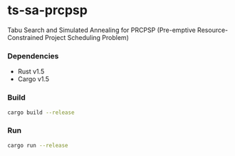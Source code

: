 # ts-sa-prcpsp
Tabu Search and Simulated Annealing for PRCPSP (Pre-emptive Resource-Constrained Project Scheduling Problem)

### Dependencies
* Rust v1.5
* Cargo v1.5

### Build
```bash
cargo build --release
```

### Run
```bash
cargo run --release
```
